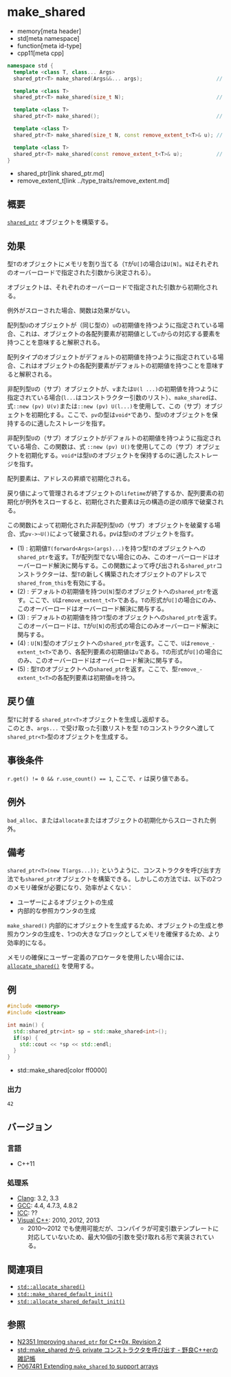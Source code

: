 # make_shared
* memory[meta header]
* std[meta namespace]
* function[meta id-type]
* cpp11[meta cpp]

```cpp
namespace std {
  template <class T, class... Args>
  shared_ptr<T> make_shared(Args&&... args);                        // (1)

  template <class T>
  shared_ptr<T> make_shared(size_t N);                              // (2) C++20 から

  template <class T>
  shared_ptr<T> make_shared();                                      // (3) C++20 から

  template <class T>
  shared_ptr<T> make_shared(size_t N, const remove_extent_t<T>& u); // (4) C++20 から

  template <class T>
  shared_ptr<T> make_shared(const remove_extent_t<T>& u);           // (5) C++20 から
}
```
* shared_ptr[link shared_ptr.md]
* remove_extent_t[link ../type_traits/remove_extent.md]

## 概要
[`shared_ptr`](shared_ptr.md) オブジェクトを構築する。


## 効果
型`T`のオブジェクトにメモリを割り当てる（`T`が`U[]`の場合は`U[N]`。`N`はそれぞれのオーバーロードで指定された引数から決定される）。

オブジェクトは、それぞれのオーバーロードで指定された引数から初期化される。

例外がスローされた場合、関数は効果がない。

配列型`U`のオブジェクトが（同じ型の）`u`の初期値を持つように指定されている場合、これは、オブジェクトの各配列要素が初期値として`u`からの対応する要素を持つことを意味すると解釈される。

配列タイプのオブジェクトがデフォルトの初期値を持つように指定されている場合、これはオブジェクトの各配列要素がデフォルトの初期値を持つことを意味すると解釈される。

非配列型`U`の（サブ）オブジェクトが、`v`または`U(l ...)`の初期値を持つように指定されている場合(`l...`はコンストラクター引数のリスト）、`make_shared`は、式`::new (pv) U(v)`または`::new (pv) U(l...)`を使用して、この（サブ）オブジェクトを初期化する。ここで、`pv`の型は`void*`であり、型`U`のオブジェクトを保持するのに適したストレージを指す。

非配列型`U`の（サブ）オブジェクトがデフォルトの初期値を持つように指定されている場合、この関数は、式 `::new (pv) U()`を使用してこの（サブ）オブジェクトを初期化する。`void*`は型`U`のオブジェクトを保持するのに適したストレージを指す。

配列要素は、アドレスの昇順で初期化される。

戻り値によって管理されるオブジェクトの`lifetime`が終了するか、配列要素の初期化が例外をスローすると、初期化された要素は元の構造の逆の順序で破棄される。

この関数によって初期化された非配列型`U`の（サブ）オブジェクトを破棄する場合、式`pv->~U()`によって破棄される。pvは型`U`のオブジェクトを指す。

- (1) : 初期値`T(forward<Args>(args)...)`を持つ型`T`のオブジェクトへの`shared_­ptr`を返す。Tが配列型でない場合にのみ、このオーバーロードはオーバーロード解決に関与する。この関数によって呼び出される`shared_­ptr`コンストラクターは、型`T`の新しく構築されたオブジェクトのアドレスで`shared_­from_­this`を有効にする。
- (2) : デフォルトの初期値を持つ`U[N]`型のオブジェクトへの`shared_­ptr`を返す。ここで、`U`は`remove_­extent_­t<T>`である。`T`の形式が`U[]`の場合にのみ、このオーバーロードはオーバーロード解決に関与する。
- (3) : デフォルトの初期値を持つ`T`型のオブジェクトへの`shared_­ptr`を返す。このオーバーロードは、`T`が`U[N]`の形式の場合にのみオーバーロード解決に関与する。
- (4) : `U[N]`型のオブジェクトへの`shared_­ptr`を返す。ここで、`U`は`remove_­extent_­t<T>`であり、各配列要素の初期値は`u`である。`T`の形式が`U[]`の場合にのみ、このオーバーロードはオーバーロード解決に関与する。
- (5) : 型`T`のオブジェクトへの`shared_­ptr`を返す。ここで、型`remove_­extent_­t<T>`の各配列要素は初期値`u`を持つ。

## 戻り値
型`T`に対する `shared_ptr<T>`オブジェクトを生成し返却する。  
このとき、`args...` で受け取った引数リストを型 `T`のコンストラクタへ渡して`shared_ptr<T>`型のオブジェクトを生成する。  


## 事後条件
`r.get() != 0 && r.use_­count() == 1`, ここで、`r` は戻り値である。


## 例外
`bad_­alloc`、または`allocate`またはオブジェクトの初期化からスローされた例外。


## 備考
`shared_ptr<T>(new T(args...));` というように、コンストラクタを呼び出す方法でも`shared_ptr`オブジェクトを構築できる。しかしこの方法では、以下の2つのメモリ確保が必要になり、効率がよくない：

- ユーザーによるオブジェクトの生成
- 内部的な参照カウンタの生成

`make_shared()` 内部的にオブジェクトを生成するため、オブジェクトの生成と参照カウンタの生成を、1つの大きなブロックとしてメモリを確保するため、より効率的になる。

メモリの確保にユーザー定義のアロケータを使用したい場合には、 [`allocate_shared()`](allocate_shared.md) を使用する。

## 例
```cpp example
#include <memory>
#include <iostream>

int main() {
  std::shared_ptr<int> sp = std::make_shared<int>();
  if(sp) {
    std::cout << *sp << std::endl;
  }
}
```
* std::make_shared[color ff0000]

### 出力
```
42
```

## バージョン
### 言語
- C++11

### 処理系
- [Clang](/implementation.md#clang): 3.2, 3.3
- [GCC](/implementation.md#gcc): 4.4, 4.7.3, 4.8.2
- [ICC](/implementation.md#icc): ??
- [Visual C++](/implementation.md#visual_cpp): 2010, 2012, 2013
	- 2010〜2012 でも使用可能だが、コンパイラが可変引数テンプレートに対応していないため、最大10個の引数を受け取れる形で実装されている。


## 関連項目
- [`std::allocate_shared()`](allocate_shared.md)
- [`std::make_shared_default_init()`](make_shared_default_init.md)
- [`std::allocate_shared_default_init()`](allocate_shared_default_init.md)


## 参照
- [N2351 Improving `shared_ptr` for C++0x, Revision 2](http://www.open-std.org/jtc1/sc22/wg21/docs/papers/2007/n2351.htm)
- [std::make_shared から private コンストラクタを呼び出す - 野良C++erの雑記帳](http://d.hatena.ne.jp/gintenlabo/20131211/1386771626)
- [P0674R1 Extending `make_shared` to support arrays](http://www.open-std.org/jtc1/sc22/wg21/docs/papers/2017/p0674r1.html)
